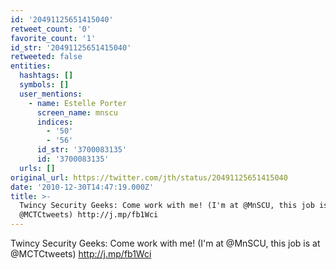 ```yaml
---
id: '20491125651415040'
retweet_count: '0'
favorite_count: '1'
id_str: '20491125651415040'
retweeted: false
entities:
  hashtags: []
  symbols: []
  user_mentions:
    - name: Estelle Porter
      screen_name: mnscu
      indices:
        - '50'
        - '56'
      id_str: '3700083135'
      id: '3700083135'
  urls: []
original_url: https://twitter.com/jth/status/20491125651415040
date: '2010-12-30T14:47:19.000Z'
title: >-
  Twincy Security Geeks: Come work with me! (I'm at @MnSCU, this job is at
  @MCTCtweets) http://j.mp/fb1Wci
---
```


Twincy Security Geeks: Come work with me! (I'm at @MnSCU, this job is at @MCTCtweets) http://j.mp/fb1Wci